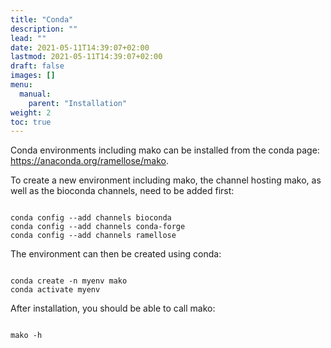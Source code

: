 ```yaml
---
title: "Conda"
description: ""
lead: ""
date: 2021-05-11T14:39:07+02:00
lastmod: 2021-05-11T14:39:07+02:00
draft: false
images: []
menu: 
  manual:
    parent: "Installation"
weight: 2
toc: true
---
```


Conda environments including mako can be installed from the conda page: <a href="https://anaconda.org/ramellose/mako">https://anaconda.org/ramellose/mako</a>. 

To create a new environment including mako, the channel hosting mako, as well as the bioconda channels, need to be added first:
<pre><code>
conda config --add channels bioconda
conda config --add channels conda-forge
conda config --add channels ramellose
</code></pre>

The environment can then be created using conda:
<pre><code>
conda create -n myenv mako 
conda activate myenv
</pre></code>

After installation, you should be able to call mako:
<pre><code>
mako -h
</pre></code>